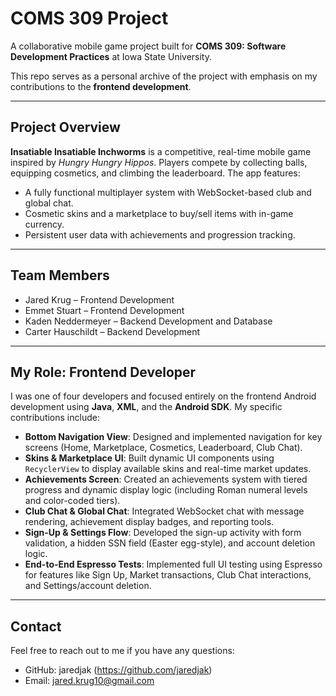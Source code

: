 # COMS 309 Project

A collaborative mobile game project built for **COMS 309: Software Development Practices** at Iowa State University.

This repo serves as a personal archive of the project with emphasis on my contributions to the **frontend development**.

---

## Project Overview

**Insatiable Insatiable Inchworms** is a competitive, real-time mobile game inspired by *Hungry Hungry Hippos*. Players compete by collecting balls, equipping cosmetics, and climbing the leaderboard. The app features:

- A fully functional multiplayer system with WebSocket-based club and global chat.
- Cosmetic skins and a marketplace to buy/sell items with in-game currency.
- Persistent user data with achievements and progression tracking.

---

## Team Members

- Jared Krug – Frontend Development
- Emmet Stuart – Frontend Development
- Kaden Neddermeyer – Backend Development and Database
- Carter Hauschildt – Backend Development

---

## My Role: Frontend Developer

I was one of four developers and focused entirely on the frontend Android development using **Java**, **XML**, and the **Android SDK**. My specific contributions include:

- **Bottom Navigation View**: Designed and implemented navigation for key screens (Home, Marketplace, Cosmetics, Leaderboard, Club Chat).
- **Skins & Marketplace UI**: Built dynamic UI components using `RecyclerView` to display available skins and real-time market updates.
- **Achievements Screen**: Created an achievements system with tiered progress and dynamic display logic (including Roman numeral levels and color-coded tiers).
- **Club Chat & Global Chat**: Integrated WebSocket chat with message rendering, achievement display badges, and reporting tools.
- **Sign-Up & Settings Flow**: Developed the sign-up activity with form validation, a hidden SSN field (Easter egg-style), and account deletion logic.
- **End-to-End Espresso Tests**: Implemented full UI testing using Espresso for features like Sign Up, Market transactions, Club Chat interactions, and Settings/account deletion.

---

## Contact

Feel free to reach out to me if you have any questions:

- GitHub: jaredjak (https://github.com/jaredjak)
- Email: jared.krug10@gmail.com
